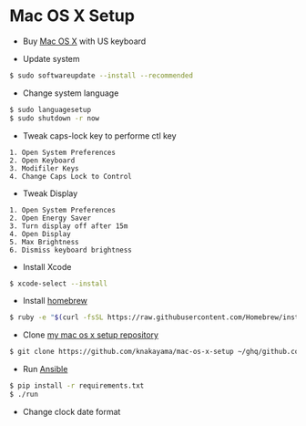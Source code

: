 Mac OS X Setup
==============

* Buy [Mac OS X](http://www.apple.com/jp/mac/) with US keyboard

* Update system

```bash
$ sudo softwareupdate --install --recommended
```

* Change system language

```bash
$ sudo languagesetup
$ sudo shutdown -r now
```

* Tweak caps-lock key to performe ctl key

```text
1. Open System Preferences
2. Open Keyboard
3. Modifiler Keys
4. Change Caps Lock to Control
```

* Tweak Display

```text
1. Open System Preferences
2. Open Energy Saver
3. Turn display off after 15m
4. Open Display
5. Max Brightness
6. Dismiss keyboard brightness
```

* Install Xcode

```bash
$ xcode-select --install
```

* Install [homebrew](http://brew.sh/)

```bash
$ ruby -e "$(curl -fsSL https://raw.githubusercontent.com/Homebrew/install/master/install)"
```

* Clone [my mac os x setup repository](https://github.com/knakayama/mac-os-x-setup)

```bash
$ git clone https://github.com/knakayama/mac-os-x-setup ~/ghq/github.com/knakayama/mac-os-x-setup
```

* Run [Ansible](https://github.com/ansible/ansible)

```bash
$ pip install -r requirements.txt
$ ./run
```

<!-- * add japanese input method

```text
1. open System Preferences
2. open Keyboard
3. open Input Source
4. add japanese
``` -->

<!-- * Add startup app

```text
1. Open System Preferences
1. Open User & Groups
1. Add firefox/iterm2/slack
``` -->

* Change clock date format

<!-- * Automatically hide tool bar -->

<!-- * Enable ssh login (Optional)

Edit `/private/etc/sshd_config`, then

```bash
$ sudo launchctl load /System/Library/LaunchDaemons/ssh.plist
``` -->

<!-- * Setup Network (Optional)

```text
1. Open System Preferences
2. Open Network
3. Setup network manually
4. Add DNS
``` -->
